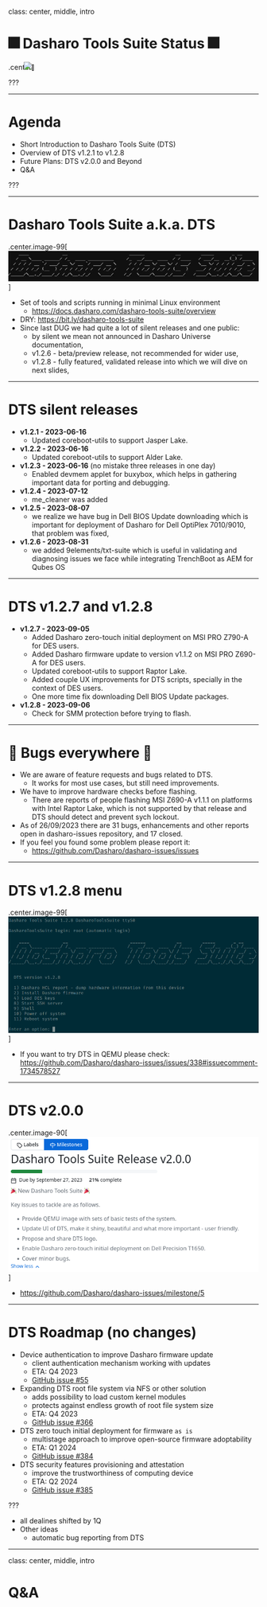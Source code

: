 class: center, middle, intro

# &#x1F386; Dasharo Tools Suite Status &#x1F386;

.center[<img src="/remark-templates/dasharo-presentation-template/images/dasharo-sygnet-white.svg" width="150px" style="margin-left:-20px">]

???

---

# Agenda

* Short Introduction to Dasharo Tools Suite (DTS)
* Overview of DTS v1.2.1 to v1.2.8
* Future Plans: DTS v2.0.0 and Beyond
* Q&A

???

---

# Dasharo Tools Suite a.k.a. DTS

.center.image-99[![](/img/dts-logo.jpg)]

* Set of tools and scripts running in minimal Linux environment
    - https://docs.dasharo.com/dasharo-tools-suite/overview
* DRY: https://bit.ly/dasharo-tools-suite
* Since last DUG we had quite a lot of silent releases and one public:
    - by silent we mean not announced in Dasharo Universe documentation,
    - v1.2.6 - beta/preview release, not recommended for wider use,
    - v1.2.8 - fully featured, validated release into which we will dive on
    next slides,

---

# DTS silent releases

* **v1.2.1 - 2023-06-16**
    - Updated coreboot-utils to support Jasper Lake.
* **v1.2.2 - 2023-06-16**
    - Updated coreboot-utils to support Alder Lake.
* **v1.2.3 - 2023-06-16** (no mistake three releases in one day)
    - Enabled devmem applet for buxybox, which helps in gathering important data
    for porting and debugging.
* **v1.2.4 - 2023-07-12**
    - me_cleaner was added
* **v1.2.5 - 2023-08-07**
    - we realize we have bug in Dell BIOS Update downloading which is important
    for deployment of Dasharo for Dell OptiPlex 7010/9010, that problem was
    fixed,
* **v1.2.6 - 2023-08-31**
    - we added 9elements/txt-suite which is useful in validating and diagnosing
    issues we face while integrating TrenchBoot as AEM for Qubes OS

---

# DTS v1.2.7 and v1.2.8

* **v1.2.7 - 2023-09-05**
    - Added Dasharo zero-touch initial deployment on MSI PRO Z790-A for DES
    users.
    - Added Dasharo firmware update to version v1.1.2 on MSI PRO Z690-A for DES
    users.
    - Updated coreboot-utils to support Raptor Lake.
    - Added couple UX improvements for DTS scripts, specially in the context of
    DES users.
    - One more time fix downloading Dell BIOS Update packages.
* **v1.2.8 - 2023-09-06**
    - Check for SMM protection before trying to flash.

---

# 🐛 Bugs everywhere 🐛

* We are aware of feature requests and bugs related to DTS.
    - It works for most use cases, but still need improvements.
* We have to improve hardware checks before flashing.
    - There are reports of people flashing MSI Z690-A v1.1.1 on platforms with
    Intel Raptor Lake, which is not supported by that release and DTS should
    detect and prevent sych lockout.
* As of 26/09/2023 there are 31 bugs, enhancements and other reports open in
  dasharo-issues repository, and 17 closed.
* If you feel you found some problem please report it:
    - https://github.com/Dasharo/dasharo-issues/issues

---

# DTS v1.2.8 menu

.center.image-99[![](/img/dts-v1.2.8.png)]

* If you want to try DTS in QEMU please check: https://github.com/Dasharo/dasharo-issues/issues/338#issuecomment-1734578527

---

# DTS v2.0.0

.center.image-90[![](/img/dts_v2.0.0.png)]

* https://github.com/Dasharo/dasharo-issues/milestone/5

---

# DTS Roadmap (no changes)

* Device authentication to improve Dasharo firmware update
    - client authentication mechanism working with updates
    - ETA: Q4 2023
    - [GitHub issue #55](https://github.com/Dasharo/dasharo-issues/issues/55)
* Expanding DTS root file system via NFS or other solution
    - adds possibility to load custom kernel modules
    - protects against endless growth of root file system size
    - ETA: Q4 2023
    - [GitHub issue #366](https://github.com/Dasharo/dasharo-issues/issues/366)
* DTS zero touch initial deployment for firmware `as is`
    - multistage approach to improve open-source firmware adoptability
    - ETA: Q1 2024
    - [GitHub issue #384](https://github.com/Dasharo/dasharo-issues/issues/384)
* DTS security features provisioning and attestation
    - improve the trustworthiness of computing device
    - ETA: Q2 2024
    - [GitHub issue #385](https://github.com/Dasharo/dasharo-issues/issues/385)

???

* all dealines shifted by 1Q
* Other ideas
    - automatic bug reporting from DTS

---
class: center, middle, intro

# Q&A
